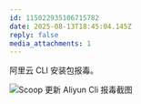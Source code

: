 ```yaml
---
id: 115022935106715782
date: 2025-08-13T18:45:04.145Z
reply: false
media_attachments: 1
---
```


阿里云 CLI 安装包报毒。

![Scoop 更新 Aliyun Cli 报毒截图](https://files.e5n.cc/media_attachments/files/115/022/932/508/924/548/original/56f9a45cab75252f.png)
